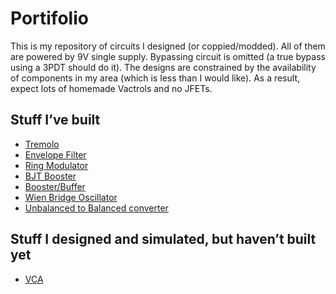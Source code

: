Portifolio
================

This is my repository of circuits I designed (or coppied/modded). All of
them are powered by 9V single supply. Bypassing circuit is omitted (a
true bypass using a 3PDT should do it). The designs are constrained by
the availability of components in my area (which is less than I would
like). As a result, expect lots of homemade Vactrols and no JFETs.

## Stuff I’ve built

  - [Tremolo](%22./content/tremolo.html%22)
  - [Envelope Filter](%22./content/envelope.html%22)
  - [Ring Modulator](%22./content/ring_mod.hmtl%22)
  - [BJT Booster](%22./content/bjt_booster.html%22)
  - [Booster/Buffer](%22./content/booster_buffer.html%22)
  - [Wien Bridge Oscillator](%22./content/wien.html%22)
  - [Unbalanced to Balanced
    converter](%22./content/unbal_to_bal.html%22)

## Stuff I designed and simulated, but haven’t built yet

  - [VCA](%22./content/VCA.html%22)
